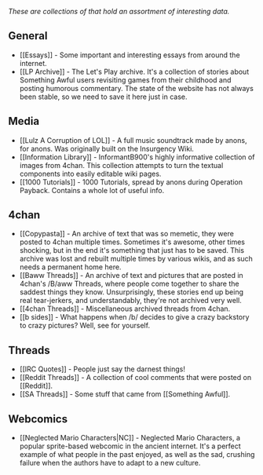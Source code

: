 *These are collections of that hold an assortment of interesting data.*

## General

* [[Essays]] - Some important and interesting essays from around the internet.
* [[LP Archive]] - The Let's Play archive. It's a collection of stories about Something Awful users revisiting games from their childhood and posting humorous commentary. The state of the website has not always been stable, so we need to save it here just in case.

## Media

* [[Lulz A Corruption of LOL]] - A full music soundtrack made by anons, for anons. Was originally built on the Insurgency Wiki.
* [[Information Library]] - InformantB900's highly informative collection of images from 4chan. This collection attempts to turn the textual components into easily editable wiki pages.
* [[1000 Tutorials]] - 1000 Tutorials, spread by anons during Operation Payback. Contains a whole lot of useful info.

## 4chan

* [[Copypasta]] - An archive of text that was so memetic, they were posted to 4chan multiple times. Sometimes it's awesome, other times shocking, but in the end it's something that just has to be saved. This archive was lost and rebuilt multiple times by various wikis, and as such needs a permanent home here.
* [[Baww Threads]] - An archive of text and pictures that are posted in 4chan's /B/aww Threads, where people come together to share the saddest things they know. Unsurprisingly, these stories end up being real tear-jerkers, and understandably, they're not archived very well.
* [[4chan Threads]] - Miscellaneous archived threads from 4chan.
* [[b sides]] - What happens when /b/ decides to give a crazy backstory to crazy pictures? Well, see for yourself.

## Threads

* [[IRC Quotes]] - People just say the darnest things!
* [[Reddit Threads]] - A collection of cool comments that were posted on [[Reddit]].
* [[SA Threads]] - Some stuff that came from [[Something Awful]].

## Webcomics

* [[Neglected Mario Characters|NC]] - Neglected Mario Characters, a popular sprite-based webcomic in the ancient internet. It's a perfect example of what people in the past enjoyed, as well as the sad, crushing failure when the authors have to adapt to a new culture.